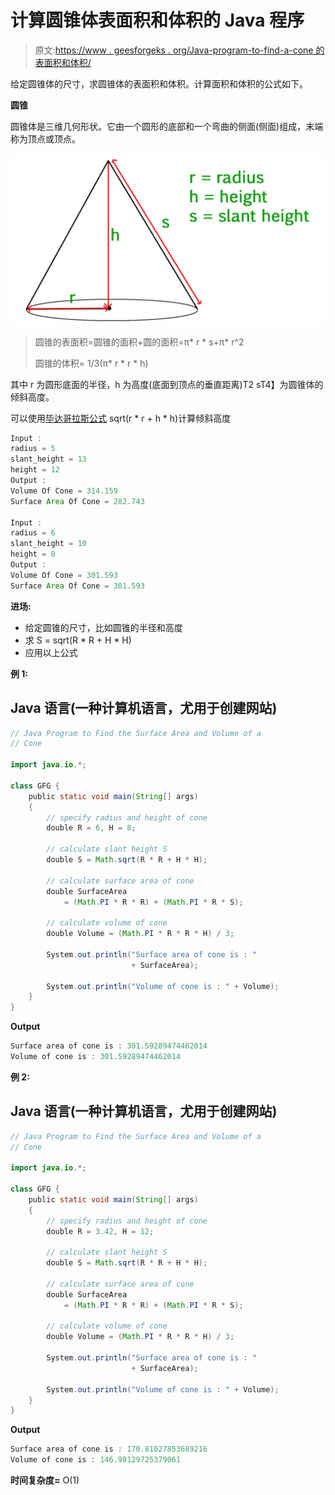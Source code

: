 # 计算圆锥体表面积和体积的 Java 程序

> 原文:[https://www . geesforgeks . org/Java-program-to-find-a-cone 的表面积和体积/](https://www.geeksforgeeks.org/java-program-to-find-the-surface-area-and-volume-of-a-cone/)

给定圆锥体的尺寸，求圆锥体的表面积和体积。计算面积和体积的公式如下。

**圆锥**

圆锥体是三维几何形状。它由一个圆形的底部和一个弯曲的侧面(侧面)组成，末端称为顶点或顶点。

![height, radius and slant height of a cone](img/0916e60474cd25d71c8be39db24ba24f.png)

> 圆锥的表面积=圆锥的面积+圆的面积=π* r * s+π* r^2
> 
> 圆锥的体积= 1/3(π* r * r * h)

其中 r 为圆形底面的半径，h 为高度(底面到顶点的垂直距离)T2 sT4】为圆锥体的倾斜高度。

可以使用[毕达哥拉斯公式](https://www.geeksforgeeks.org/pythagoras-theorem-and-its-converse-triangles-class-10-maths/) sqrt(r * r + h * h)计算倾斜高度

```java
Input : 
radius = 5
slant_height = 13
height = 12
Output :
Volume Of Cone = 314.159
Surface Area Of Cone = 282.743

Input :
radius = 6
slant_height = 10
height = 8
Output : 
Volume Of Cone = 301.593
Surface Area Of Cone = 301.593
```

**进场:**

*   给定圆锥的尺寸，比如圆锥的半径和高度
*   求 S = sqrt(R * R + H * H)
*   应用以上公式

**例 1:**

## Java 语言(一种计算机语言，尤用于创建网站)

```java
// Java Program to Find the Surface Area and Volume of a
// Cone

import java.io.*;

class GFG {
    public static void main(String[] args)
    {
        // specify radius and height of cone
        double R = 6, H = 8;

        // calculate slant height S
        double S = Math.sqrt(R * R + H * H);

        // calculate surface area of cone
        double SurfaceArea
            = (Math.PI * R * R) + (Math.PI * R * S);

        // calculate volume of cone
        double Volume = (Math.PI * R * R * H) / 3;

        System.out.println("Surface area of cone is : "
                           + SurfaceArea);

        System.out.println("Volume of cone is : " + Volume);
    }
}
```

**Output**

```java
Surface area of cone is : 301.59289474462014
Volume of cone is : 301.59289474462014

```

**例 2:**

## Java 语言(一种计算机语言，尤用于创建网站)

```java
// Java Program to Find the Surface Area and Volume of a
// Cone

import java.io.*;

class GFG {
    public static void main(String[] args)
    {
        // specify radius and height of cone
        double R = 3.42, H = 12;

        // calculate slant height S
        double S = Math.sqrt(R * R + H * H);

        // calculate surface area of cone
        double SurfaceArea
            = (Math.PI * R * R) + (Math.PI * R * S);

        // calculate volume of cone
        double Volume = (Math.PI * R * R * H) / 3;

        System.out.println("Surface area of cone is : "
                           + SurfaceArea);

        System.out.println("Volume of cone is : " + Volume);
    }
}
```

**Output**

```java
Surface area of cone is : 170.81027853689216
Volume of cone is : 146.98129725379061

```

**时间复杂度=** O(1)